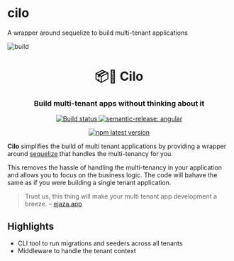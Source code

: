 # cilo
A wrapper around sequelize to build multi-tenant applications

![build](https://github.com/khaled-badenjki/cilo/actions/workflows/github-actions.yml/badge.svg)



<h1 align="center" style="border-bottom: none;">📦🚀 Cilo</h1>
<h3 align="center">Build multi-tenant apps without thinking about it</h3>
<p align="center">
  <a href="https://github.com/khaled-badenjki/cilo/actions?query=workflow%3Acontinuous-integration">
    <img alt="Build status" src="https://github.com/khaled-badenjki/cilo/actions/workflows/github-actions.yml/badge.svg">
  </a>
  <a href="#badge">
    <img alt="semantic-release: angular" src="https://img.shields.io/badge/semantic--release-angular-e10079?logo=semantic-release">
  </a>
</p>
<p align="center">
  <a href="https://www.npmjs.com/package/cilo">
    <img alt="npm latest version" src="https://img.shields.io/npm/v/cilo/latest.svg">
  </a>
</p>

**Cilo** simplifies the build of multi tenant applications by providing a wrapper around [sequelize](https://sequelize.org/) that handles the multi-tenancy for you.

This removes the hassle of handling the multi-tenancy in your application and allows you to focus on the business logic. The code will bahave the same as if you were building a single tenant application.

> Trust us, this thing will make your multi tenant app development a breeze. – [ejaza.app](https://ejaza.app/en)

## Highlights

- CLI tool to run migrations and seeders across all tenants
- Middleware to handle the tenant context
